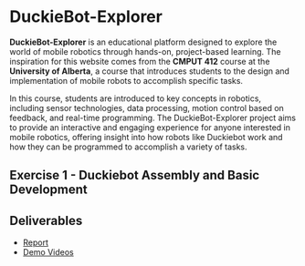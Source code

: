 # DuckieBot-Explorer

**DuckieBot-Explorer** is an educational platform designed to explore the world of mobile robotics through hands-on, project-based learning. The inspiration for this website comes from the **CMPUT 412** course at the **University of Alberta**, a course that introduces students to the design and implementation of mobile robots to accomplish specific tasks.

In this course, students are introduced to key concepts in robotics, including sensor technologies, data processing, motion control based on feedback, and real-time programming. The DuckieBot-Explorer project aims to provide an interactive and engaging experience for anyone interested in mobile robotics, offering insight into how robots like Duckiebot work and how they can be programmed to accomplish a variety of tasks.

## Exercise 1 - Duckiebot Assembly and Basic Development

## Deliverables
- [Report](Exercise%201%20-%20Duckiebot%20Assembly%20and%20Basic%20Development/Report/Exercise%201%20-%20Duckiebot%20Assembly%20and%20Basic%20Development%20Report.pdf)
- [Demo Videos](Exercise%201%20-%20Duckiebot%20Assembly%20and%20Basic%20Development/Videos/Duckiebot%20driving%20in%20a%20straight%20line%20(2%20m).MOV)
